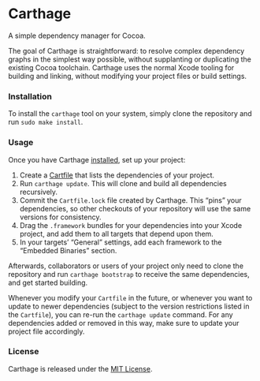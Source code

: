 # Carthage

A simple dependency manager for Cocoa.

The goal of Carthage is straightforward: to resolve complex dependency graphs in the simplest way possible, without supplanting or duplicating the existing Cocoa toolchain. Carthage uses the normal Xcode tooling for building and linking, without modifying your project files or build settings.

### Installation

To install the `carthage` tool on your system, simply clone the repository and run `sudo make install`.

### Usage

Once you have Carthage [installed](#installation), set up your project:

1. Create a [Cartfile](Documentation/Cartfile.md) that lists the dependencies of your project.
1. Run `carthage update`. This will clone and build all dependencies recursively.
1. Commit the `Cartfile.lock` file created by Carthage. This “pins” your dependencies, so other checkouts of your repository will use the same versions for consistency.
1. Drag the `.framework` bundles for your dependencies into your Xcode project, and add them to all targets that depend upon them.
1. In your targets’ “General” settings, add each framework to the “Embedded Binaries” section.

Afterwards, collaborators or users of your project only need to clone the repository and run `carthage bootstrap` to receive the same dependencies, and get started building.

Whenever you modify your `Cartfile` in the future, or whenever you want to update to newer dependencies (subject to the version restrictions listed in the `Cartfile`), you can re-run the `carthage update` command. For any dependencies added or removed in this way, make sure to update your project file accordingly.

### License

Carthage is released under the [MIT License](LICENSE.md).
